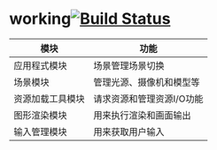 # working[![Build Status](https://travis-ci.org/laopo001/hypergl.svg?branch=master)](https://travis-ci.org/laopo001/hypergl)

模块 | 功能
---|---
应用程式模块| 场景管理场景切换
场景模块 | 管理光源、摄像机和模型等
资源加载工具模块| 请求资源和管理资源I/O功能
图形渲染模块|用来执行渲染和画面输出
输入管理模块|用来获取用户输入


